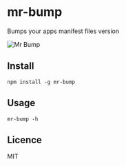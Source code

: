 # mr-bump
Bumps your apps manifest files version

![Mr Bump](http://i.imgur.com/E1vEV64.png)

## Install
```
npm install -g mr-bump
```

## Usage
```
mr-bump -h
```

## Licence

MIT